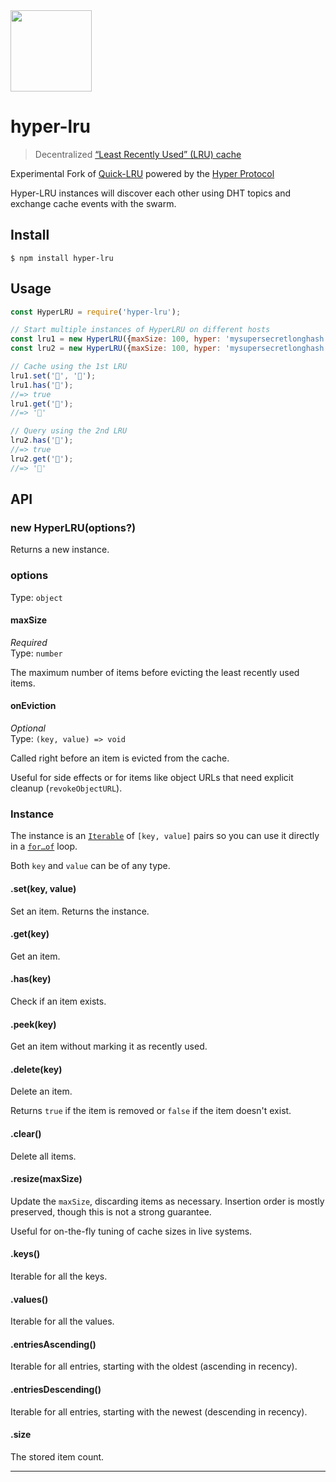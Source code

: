 <img src="https://hypercore-protocol.org/images/hypercore-protocol.png" width=130>

# hyper-lru

> Decentralized [“Least Recently Used” (LRU) cache](https://en.m.wikipedia.org/wiki/Cache_replacement_policies#Least_Recently_Used_.28LRU.29) 

Experimental Fork of [Quick-LRU](https://github.com/sindresorhus/quick-lru) powered by the [Hyper Protocol](https://hypercore-protocol.org/) 

Hyper-LRU instances will discover each other using DHT topics and exchange cache events with the swarm. 

## Install

```
$ npm install hyper-lru
```

## Usage

```js
const HyperLRU = require('hyper-lru');

// Start multiple instances of HyperLRU on different hosts
const lru1 = new HyperLRU({maxSize: 100, hyper: 'mysupersecretlonghash' });
const lru2 = new HyperLRU({maxSize: 100, hyper: 'mysupersecretlonghash' });

// Cache using the 1st LRU
lru1.set('🦄', '🌈');
lru1.has('🦄');
//=> true
lru1.get('🦄');
//=> '🌈'

// Query using the 2nd LRU
lru2.has('🦄');
//=> true
lru2.get('🦄');
//=> '🌈'

```

## API

### new HyperLRU(options?)

Returns a new instance.

### options

Type: `object`

#### maxSize

*Required*\
Type: `number`

The maximum number of items before evicting the least recently used items.

#### onEviction

*Optional*\
Type: `(key, value) => void`

Called right before an item is evicted from the cache.

Useful for side effects or for items like object URLs that need explicit cleanup (`revokeObjectURL`).

### Instance

The instance is an [`Iterable`](https://developer.mozilla.org/en/docs/Web/JavaScript/Reference/Iteration_protocols) of `[key, value]` pairs so you can use it directly in a [`for…of`](https://developer.mozilla.org/en/docs/Web/JavaScript/Reference/Statements/for...of) loop.

Both `key` and `value` can be of any type.

#### .set(key, value)

Set an item. Returns the instance.

#### .get(key)

Get an item.

#### .has(key)

Check if an item exists.

#### .peek(key)

Get an item without marking it as recently used.

#### .delete(key)

Delete an item.

Returns `true` if the item is removed or `false` if the item doesn't exist.

#### .clear()

Delete all items.

#### .resize(maxSize)

Update the `maxSize`, discarding items as necessary. Insertion order is mostly preserved, though this is not a strong guarantee.

Useful for on-the-fly tuning of cache sizes in live systems.

#### .keys()

Iterable for all the keys.

#### .values()

Iterable for all the values.

#### .entriesAscending()

Iterable for all entries, starting with the oldest (ascending in recency).

#### .entriesDescending()

Iterable for all entries, starting with the newest (descending in recency).

#### .size

The stored item count.

---
